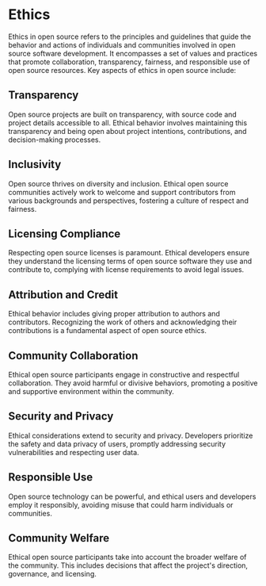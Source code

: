 # Ethics
Ethics in open source refers to the principles and guidelines that guide the behavior and actions of individuals and communities involved in open source software development. It encompasses a set of values and practices that promote collaboration, transparency, fairness, and responsible use of open source resources. Key aspects of ethics in open source include:

## Transparency
Open source projects are built on transparency, with source code and project details accessible to all. Ethical behavior involves maintaining this transparency and being open about project intentions, contributions, and decision-making processes.

## Inclusivity
Open source thrives on diversity and inclusion. Ethical open source communities actively work to welcome and support contributors from various backgrounds and perspectives, fostering a culture of respect and fairness.

## Licensing Compliance
Respecting open source licenses is paramount. Ethical developers ensure they understand the licensing terms of open source software they use and contribute to, complying with license requirements to avoid legal issues.

## Attribution and Credit
Ethical behavior includes giving proper attribution to authors and contributors. Recognizing the work of others and acknowledging their contributions is a fundamental aspect of open source ethics.

## Community Collaboration
Ethical open source participants engage in constructive and respectful collaboration. They avoid harmful or divisive behaviors, promoting a positive and supportive environment within the community.

## Security and Privacy
Ethical considerations extend to security and privacy. Developers prioritize the safety and data privacy of users, promptly addressing security vulnerabilities and respecting user data.

## Responsible Use
Open source technology can be powerful, and ethical users and developers employ it responsibly, avoiding misuse that could harm individuals or communities.

## Community Welfare
Ethical open source participants take into account the broader welfare of the community. This includes decisions that affect the project's direction, governance, and licensing.
